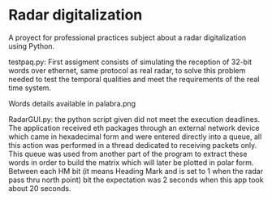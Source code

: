 # Radar digitalization

A proyect for professional practices subject about a radar digitalization using Python.

testpaq.py: First assigment consists of simulating the reception of 32-bit words over ethernet, same protocol as real radar, to solve this problem needed to test the temporal qualities and meet the requirements of the real time system. 

Words details available in palabra.png

RadarGUI.py: the python script given did not meet the execution deadlines. The application received eth packages through an external network device which came in hexadecimal form and were entered directly into a queue, all this action was performed in a thread dedicated to receiving packets only. This queue was used from another part of the program to extract these words in order to build the matrix which will later be plotted in polar form. Between each HM bit (it means Heading Mark and is set to 1 when the radar pass thru north point) bit the expectation was 2 seconds when this app took about 20 seconds.
